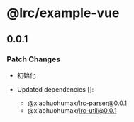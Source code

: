 # @lrc/example-vue

## 0.0.1

### Patch Changes

- 初始化

- Updated dependencies []:
  - @xiaohuohumax/lrc-parser@0.0.1
  - @xiaohuohumax/lrc-util@0.0.1
